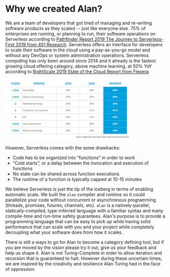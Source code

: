 # Why we created Alan?

We are a team of developers that got tired of managing and re-writing software products as they scaled -- just like everyone else.
75% of enterprises are running, or planning to run, their software operations on Serverless according to [Pathfinder Report 2019 The Journey to Serverless-First 2019 from 451 Research](https://d1.awsstatic.com/serverless/The%20Journey%20to%20Serverless-First%20-%20451%20Research.pdf). Serverless offers an interface for developers to scale their software in the cloud using a pay-as-you-go model and without any DevOps or system administration operations. Serverless computing has only been around since 2014 and it already is the fastest growing cloud offering category, above machine learning, at 50% YoY according to [RightScale 2019 State of the Cloud Report from Flexera](https://resources.flexera.com/web/media/documents/rightscale-2019-state-of-the-cloud-report-from-flexera.pdf).

<img src="./rightscale-serverless-growth.png" alt="drawing" width="400"/>

However, Serverless comes with the some drawbacks:
- Code has to be organized into “functions” in order to work
- “Cold starts”, or a delay between the invocation and execution of functions
- No state can be shared across function executions
- The runtime of a function is typically capped at 10-15 minutes

We believe Serverless is just the tip of the iceberg in terms of enabling automatic scale. We built the `alan` compiler and runtime so it could parallelize your code without concurrent or asynchronous programming (threads, promises, futures, channels, etc). `alan` is a natively-parallel, statically-compiled, type-inferred language with a familiar syntax and many compile-time and run-time safety guarantees. Alan's purpose is to provide a programming language that can be easy to pick up while having solid performance that can scale with you and your project while completely decoupling what your software does from how it scales.

There is still a ways to go for Alan to become a category defining tool, but if you are moved by the vision please try it out, give us your feedback and help us shape it. Alan is not Turing-Complete in order to allow iteration and recursion that is guaranteed to halt. However during these uncertain times, we are inspired by the creativity and resilience Alan Turing had in the face of oppression.